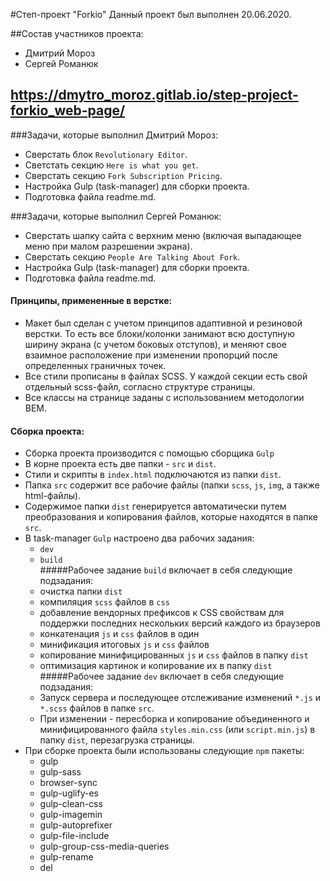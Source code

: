 #Степ-проект "Forkio"
Данный проект был выполнен 20.06.2020.

##Состав участников проекта:
 - Дмитрий Мороз  
 - Сергей Романюк

## https://dmytro_moroz.gitlab.io/step-project-forkio_web-page/

###Задачи, которые выполнил Дмитрий Мороз:
 - Сверстать блок `Revolutionary Editor`.
 - Светстать секцию `Here is what you get`.
 - Сверстать секцию `Fork Subscription Pricing`.
 - Настройка Gulp (task-manager) для сборки проекта.
 - Подготовка файла readme.md.

###Задачи, которые выполнил Сергей Романюк:
 - Сверстать шапку сайта с верхним меню (включая выпадающее меню при малом разрешении экрана). 
 - Сверстать секцию `People Are Talking About Fork`.
 - Настройка Gulp (task-manager) для сборки проекта.
 - Подготовка файла readme.md.

#### Принципы, примененные в верстке:
 - Макет был сделан с учетом принципов адаптивной и резиновой верстки. То есть все блоки/колонки занимают всю доступную ширину экрана (с учетом боковых отступов), и меняют свое взаимное расположение при изменении пропорций после определенных граничных точек. 
 - Все стили прописаны в файлах SCSS. У каждой секции есть свой отдельный scss-файл, согласно структуре страницы.
 - Все классы на странице заданы с использованием методологии BEM.
 
#### Сборка проекта:
 - Сборка проекта производится с помощью сборщика `Gulp`
 - В корне проекта есть две папки - `src` и `dist`. 
 - Стили и скрипты в `index.html` подключаются из папки `dist`.
 - Папка `src` содержит все рабочие файлы (папки `scss`, `js`, `img`, а также html-файлы).
 - Содержимое папки `dist` генерируется автоматически путем преобразования и копирования файлов, которые находятся в папке `src`.
 - В task-manager `Gulp` настроено два рабочих задания:
   - `dev`
   - `build`  
#####Рабочее задание `build` включает в себя следующие подзадания:
   - очистка папки `dist`
   - компиляция `scss` файлов в `css`
   - добавление вендорных префиксов к CSS свойствам для поддержки последних нескольких версий каждого из браузеров  
   - конкатенация `js` и `css` файлов в один
   - минификация итоговых `js` и `css` файлов
   - копирование минифицированных `js` и `css` файлов в папку `dist`
   - оптимизация картинок и копирование их в папку `dist`
#####Рабочее задание `dev` включает в себя следующие подзадания:
   - Запуск сервера и последующее отслеживание изменений `*.js` и `*.scss` файлов в папке `src`.
   - При изменении - пересборка и копирование объединенного и минифицированного файла `styles.min.css` (или `script.min.js`) в папку `dist`, перезагрузка страницы.
 - При сборке проекта были использованы следующие `npm` пакеты:
   - gulp
   - gulp-sass
   - browser-sync
   - gulp-uglify-es
   - gulp-clean-css
   - gulp-imagemin
   - gulp-autoprefixer
   - gulp-file-include
   - gulp-group-css-media-queries
   - gulp-rename
   - del
   